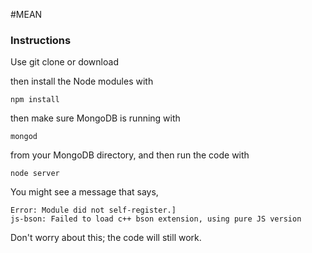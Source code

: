 #MEAN

<h3>Instructions</h3>

 Use
    git clone or download

then install the Node modules with

    npm install

then make sure MongoDB is running with

    mongod

from your MongoDB directory, and then run the code with

    node server

You might see a message that says,

    Error: Module did not self-register.]
    js-bson: Failed to load c++ bson extension, using pure JS version

Don't worry about this; the code will still work.
